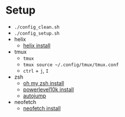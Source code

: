 # Setup
- `./config_clean.sh`
- `./config_setup.sh`
- helix
  - [helix install](https://docs.helix-editor.com/install.html)
- tmux
  - `tmux`
  - `tmux source ~/.config/tmux/tmux.conf`
  - `ctrl` + `j`, `I`
- zsh
  - [oh my zsh install](https://ohmyz.sh/#install)
  - [powerlevel10k install](https://github.com/romkatv/powerlevel10k#oh-my-zsh)
  - [autojump](https://github.com/wting/autojump)
- neofetch
  - [neofetch install](https://github.com/dylanaraps/neofetch/wiki/Installation)
